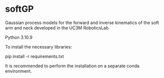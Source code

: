 # softGP
Gaussian process models for the forward and inverse kinematics of the soft arm and neck developed in the UC3M RoboticsLab


Python 3.10.9

To install the necessary libraries:

pip install -r requirements.txt

It is recommended to perform the installation on a separate conda environment.
